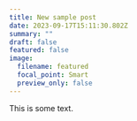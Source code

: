 ```yaml
---
title: New sample post
date: 2023-09-17T15:11:30.802Z
summary: ""
draft: false
featured: false
image:
  filename: featured
  focal_point: Smart
  preview_only: false
---
```

This is some text.